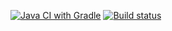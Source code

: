 [![Java CI with Gradle](https://github.com/mivaki-not/apici1.2/actions/workflows/gradle.yml/badge.svg)](https://github.com/mivaki-not/apici1.2/actions/workflows/gradle.yml)
[![Build status](https://ci.appveyor.com/api/projects/status/uvimat636p778c0k?svg=true)](https://ci.appveyor.com/project/mivaki-not/apici1-2)